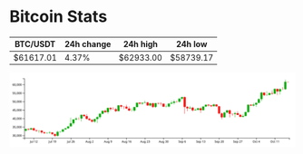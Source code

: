 # Bitcoin Stats

BTC/USDT|24h change|24h high|24h low|
|---|---|---|---|
|$61617.01|4.37%|$62933.00|$58739.17|

<img src="./chart.svg">
